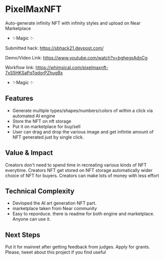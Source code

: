 # PixelMaxNFT
Auto-generate infinity NFT with infinity styles and upload on Near Marketplace

- ✨Magic ✨

Submitted hack: https://sbhack21.devpost.com/

Demo/Video Link: https://www.youtube.com/watch?v=bghegsAdoCg

Workflow link: https://whimsical.com/pixelmaxnft-7xS5HKSaPqTqdorPZhugBx

- ✨Magic ✨


## Features

- Generate multiple types/shapes/numbers/colors of within a click via automated AI engine
- Store the NFT on nft storage
- Put it on marketplace for buy/sell
- User can drag and drop the various image and get infintie amount of NFT generated just by single click.

## Value & Impact

Creators don't need to spend time in recreating various kinds of NFT everytime.
Creators NFT get stored on NFT storage automatically
wider choice of NFT for buyers.
Creators can make lots of money with less effort


## Technical Complexity

- Devloped the AI art generation NFT part.
- marketplace taken from Near community
- Easy to reporduce. there is readme for both engine and marketplace. Anyone can use it.


## Next Steps
Put it for mainnet after getting feedback from judges. Apply for grants. Please, tweet about this project if you find useful


